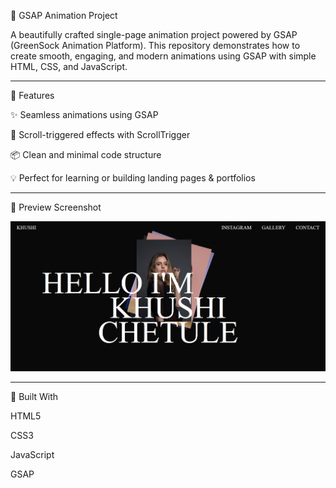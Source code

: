 🎥 GSAP Animation Project

A beautifully crafted single-page animation project powered by GSAP (GreenSock Animation Platform). This repository demonstrates how to create smooth, engaging, and modern animations using GSAP with simple HTML, CSS, and JavaScript.


---

🌟 Features

✨ Seamless animations using GSAP

🎯 Scroll-triggered effects with ScrollTrigger

📦 Clean and minimal code structure

💡 Perfect for learning or building landing pages & portfolios



---

📸 Preview Screenshot

![preview](Assets/image.png)

---

🔧 Built With

HTML5

CSS3

JavaScript

GSAP